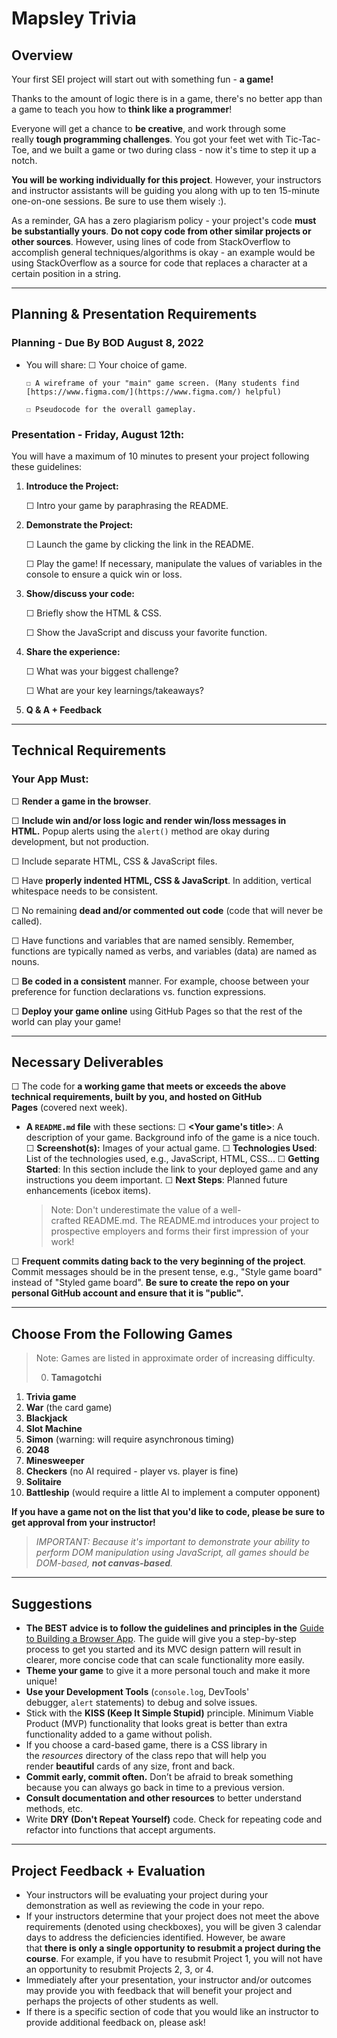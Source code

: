 # Mapsley Trivia

## **Overview**

Your first SEI project will start out with something fun - **a game!**

Thanks to the amount of logic there is in a game, there's no better app than a game to teach you how to **think like a programmer**!

Everyone will get a chance to **be creative**, and work through some really **tough programming challenges**. You got your feet wet with Tic-Tac-Toe, and we built a game or two during class - now it's time to step it up a notch.

**You will be working individually for this project**. However, your instructors and instructor assistants will be guiding you along with up to ten 15-minute one-on-one sessions. Be sure to use them wisely :).

As a reminder, GA has a zero plagiarism policy - your project's code **must be substantially yours**. **Do not copy code from other similar projects or other sources**. However, using lines of code from StackOverflow to accomplish general techniques/algorithms is okay - an example would be using StackOverflow as a source for code that replaces a character at a certain position in a string.

---

## **Planning & Presentation Requirements**

### **Planning - Due By BOD August 8, 2022**

- You will share:
      ☐ Your choice of game.
      <!-- Trivia Game: US Geography -->
      <!-- Possible name: Mapsley -->

      ☐ A wireframe of your "main" game screen. (Many students find [https://www.figma.com/](https://www.figma.com/) helpful)

      ☐ Pseudocode for the overall gameplay.
  <!--1. User will start off in an introduction screen with title and a start button -->

<!-- After clicking start, user will be moved to next screen displaying first trivia question. One main box displaying the question with four available options that the user can click on. -->

<!-- After choosing answer, user will be moved to new screen that displays the next question along with the next set of answers -->

<!-- User will continuously answer questions (10-15?) before reaching the end -->

<!-- If user answers 70% of the answers correct, they pass and will display a victory screen -->

<!-- If user answers below 70%, they fail and will be shown a defeat screen -->

<!-- Win conditions subjuect to change, with possible different outcomes for all answers correct, etc.  -->

### **Presentation - Friday, August 12th:**

You will have a maximum of 10 minutes to present your project following these guidelines:

1. **Introduce the Project:**

   ☐ Intro your game by paraphrasing the README.

2. **Demonstrate the Project:**

   ☐ Launch the game by clicking the link in the README.

   ☐ Play the game! If necessary, manipulate the values of variables in the console to ensure a quick win or loss.

3. **Show/discuss your code:**

   ☐ Briefly show the HTML & CSS.

   ☐ Show the JavaScript and discuss your favorite function.

4. **Share the experience:**

   ☐ What was your biggest challenge?

   ☐ What are your key learnings/takeaways?

5. **Q & A + Feedback**

---

## **Technical Requirements**

### **Your App Must:**

☐ **Render a game in the browser**.

☐ **Include win and/or loss logic and render win/loss messages in HTML.** Popup alerts using the `alert()` method are okay during development, but not production.

☐ Include separate HTML, CSS & JavaScript files.

☐ Have **properly indented HTML, CSS & JavaScript**. In addition, vertical whitespace needs to be consistent.

☐ No remaining **dead and/or commented out code** (code that will never be called).

☐ Have functions and variables that are named sensibly. Remember, functions are typically named as verbs, and variables (data) are named as nouns.

☐ **Be coded in a consistent** manner. For example, choose between your preference for function declarations vs. function expressions.

☐ **Deploy your game online** using GitHub Pages so that the rest of the world can play your game!

---

## **Necessary Deliverables**

☐ The code for **a working game that meets or exceeds the above technical requirements, built by you, and hosted on GitHub Pages** (covered next week).

- **A `README.md` file** with these sections:
  ☐ **<Your game's title>**: A description of your game. Background info of the game is a nice touch.
  ☐ **Screenshot(s):** Images of your actual game.
  ☐ **Technologies Used**: List of the technologies used, e.g., JavaScript, HTML, CSS...
  ☐ **Getting Started**: In this section include the link to your deployed game and any instructions you deem important.
  ☐ **Next Steps**: Planned future enhancements (icebox items).
  > Note: Don't underestimate the value of a well-crafted README.md. The README.md introduces your project to prospective employers and forms their first impression of your work!

☐ **Frequent commits dating back to the very beginning of the project**. Commit messages should be in the present tense, e.g., "Style game board" instead of "Styled game board". **Be sure to create the repo on your personal GitHub account and ensure that it is "public".**

---

## **Choose From the Following Games**

> Note: Games are listed in approximate order of increasing difficulty.
>
> 0. **Tamagotchi**

1. **Trivia game**
2. **War** (the card game)
3. **Blackjack**
4. **Slot Machine**
5. **Simon** (warning: will require asynchronous timing)
6. **2048**
7. **Minesweeper**
8. **Checkers** (no AI required - player vs. player is fine)
9. **Solitaire**
10. **Battleship** (would require a little AI to implement a computer opponent)

**If you have a game not on the list that you'd like to code, please be sure to get approval from your instructor!**

> _IMPORTANT: Because it's important to demonstrate your ability to perform DOM manipulation using JavaScript, all games should be DOM-based, **not canvas-based**._

---

## **Suggestions**

- **The BEST advice is to follow the guidelines and principles in the** [Guide to Building a Browser App](https://gist.github.com/jim-clark/6f1919291f6007b2c0b2c93d925d6bac). The guide will give you a step-by-step process to get you started and its MVC design pattern will result in clearer, more concise code that can scale functionality more easily.
- **Theme your game** to give it a more personal touch and make it more unique!
- **Use your Development Tools** (`console.log`, DevTools' debugger, `alert` statements) to debug and solve issues.
- Stick with the **KISS (Keep It Simple Stupid)** principle. Minimum Viable Product (MVP) functionality that looks great is better than extra functionality added to a game without polish.
- If you choose a card-based game, there is a CSS library in the *resources* directory of the class repo that will help you render **beautiful** cards of any size, front and back.
- **Commit early, commit often.** Don’t be afraid to break something because you can always go back in time to a previous version.
- **Consult documentation and other resources** to better understand methods, etc.
- Write **DRY (Don't Repeat Yourself)** code. Check for repeating code and refactor into functions that accept arguments.

---

## **Project Feedback + Evaluation**

- Your instructors will be evaluating your project during your demonstration as well as reviewing the code in your repo.
- If your instructors determine that your project does not meet the above requirements (denoted using checkboxes), you will be given 3 calendar days to address the deficiencies identified. However, be aware that **there is only a single opportunity to resubmit a project during the course**. For example, if you have to resubmit Project 1, you will not have an opportunity to resubmit Projects 2, 3, or 4.
- Immediately after your presentation, your instructor and/or outcomes may provide you with feedback that will benefit your project and perhaps the projects of other students as well.
- If there is a specific section of code that you would like an instructor to provide additional feedback on, please ask!
